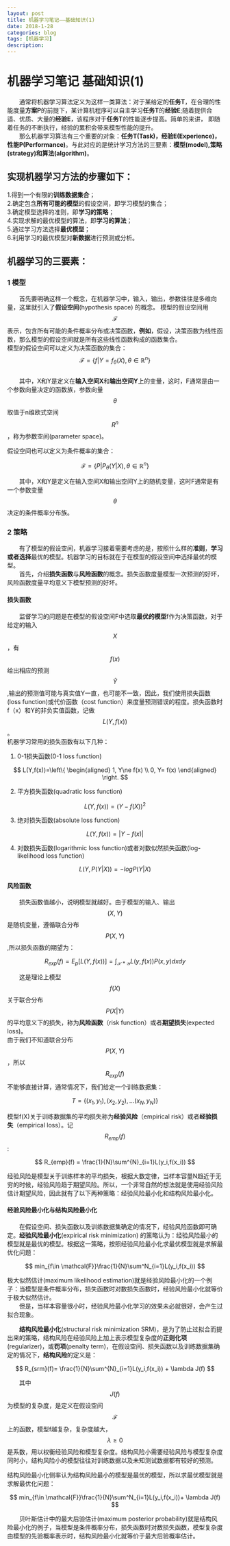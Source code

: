```yaml
---
layout: post
title: 机器学习笔记——基础知识(1)
date: 2018-1-28
categories: blog
tags: [机器学习]
description: 
---
```

<script type="text/javascript" async src="https://cdn.mathjax.org/mathjax/latest/MathJax.js?config=TeX-MML-AM_CHTML"></script>
# 机器学习笔记  基础知识(1)
&emsp;&emsp;通常将机器学习算法定义为这样一类算法：对于某给定的**任务T**，在合理的性能度量**方案P**的前提下，某计算机程序可以自主学习**任务T**的**经验E**;随着提供合适、优质、大量的**经验E**，该程序对于**任务T**的性能逐步提高。简单的来讲， 即随着任务的不断执行，经验的累积会带来模型性能的提升。  
&emsp;&emsp;那么机器学习算法有三个重要的对象：**任务T(Task)，经验E(Experience)，性能P(Performance)**。与此对应的是统计学习方法的三要素：**模型(model),策略(strategy)和算法(algorithm)**。   

## 实现机器学习方法的步骤如下：  
1.得到一个有限的**训练数据集合**；  
2.确定包含**所有可能的模型**的假设空间，即学习模型的集合；  
3.确定模型选择的准则，即**学习的策略**；  
4.实现求解的最优模型的算法，即**学习的算法**；  
5.通过学习方法选择**最优模型**；  
6.利用学习的最优模型对**新数据**进行预测或分析。  

## 机器学习的三要素：
### 1 模型
&emsp;&emsp;首先要明确这样一个概念，在机器学习中，输入，输出，参数往往是多维向量，这里就引入了**假设空间**(hypothesis space) 的概念。
模型的假设空间用$$\mathcal{F}$$表示，包含所有可能的条件概率分布或决策函数，**例如**，假设，决策函数为线性函数，那么模型的假设空间就是所有这些线性函数构成的函数集合。  
模型的假设空间可以定义为决策函数的集合：  
$$
\mathcal{F} = \{f|Y=f_{\theta}(X),\theta \in \mathbb{R}^{n}\}
$$  
&emsp;&emsp;其中，X和Y是定义在**输入空间X**和**输出空间Y**上的变量，这时，F通常是由一个参数向量决定的函数族，参数向量$$\theta$$取值于n维欧式空间$$R^n$$，称为参数空间(parameter space)。  

假设空间也可以定义为条件概率的集合：  

$$
\mathcal{F} = \{P|P_{\theta}(Y|X),\theta \in \mathbb{R}^{n}\}
$$  

&emsp;&emsp;其中，X和Y是定义在输入空间X和输出空间Y上的随机变量，这时F通常是有一个参数变量$$\theta$$决定的条件概率分布族。
### 2 策略
&emsp;&emsp;有了模型的假设空间，机器学习接着需要考虑的是，按照什么样的**准则**，**学习或者选择**最优的模型。机器学习的目标就在于在模型的假设空间中选择最优的模型。  
&emsp;&emsp;首先，介绍**损失函数**与**风险函数**的概念。损失函数度量模型一次预测的好坏，风险函数度量平均意义下模型预测的好坏。  
#### 损失函数
&emsp;&emsp;监督学习的问题是在模型的假设空间F中选取**最优的模型**f作为决策函数，对于给定的输入$$X$$，有$$f(x)$$给出相应的预测$$\hat{Y}$$,输出的预测值可能与真实值Y一直，也可能不一致，因此，我们使用损失函数(loss function)或代价函数（cost function）来度量预测错误的程度。损失函数时f（x）和Y的非负实值函数，记做$$L(Y,f(x))$$。  
机器学习常用的损失函数有以下几种：  
1. 0-1损失函数(0-1 loss function)  

$$
L(Y,f(x))=\left\{
\begin{aligned}
1, Y\ne f(x)  \\
0, Y= f(x)
\end{aligned}
\right.
$$  

2. 平方损失函数(quadratic loss function)  

$$
L(Y,f(x))=(Y-f(X))^2
$$

3. 绝对损失函数(absolute loss function)  

$$
L(Y,f(x))=\left|Y-f(x) \right|
$$

4. 对数损失函数(logarithmic loss function)或者对数似然损失函数(log-likelihood loss function)  

$$
L(Y,P(Y|X))=-logP(Y|X)
$$

#### 风险函数
&emsp;&emsp;损失函数值越小，说明模型就越好。由于模型的输入、输出$$(X,Y)$$是随机变量，遵循联合分布$$P(X,Y)$$,所以损失函数的期望为：  

$$
R_{exp}(f)= E_p[L(Y,f(x))] = \int_{\mathcal{X*Y}}L(y,f(x))P(x,y)dxdy
$$  

&emsp;&emsp;这是理论上模型$$f(X)$$关于联合分布$$P(X|Y)$$的平均意义下的损失，称为**风险函数**（risk function）或者**期望损失**(expected loss)。  
由于我们不知道联合分布$$P(X,Y)$$，所以$$R_{exp}(f)$$不能够直接计算，通常情况下，我们给定一个训练数据集：  

$$
T=\left\{(x_1,y_1),(x_2,y_2),...(x_N,y_N) \right\}
$$

模型f(X)关于训练数据集的平均损失称为**经验风险**（empirical risk）或者**经验损失**（empirical loss）。记$$R_{emp}(f)$$:  

$$
R_{emp}(f) = \frac{1}{N}\sum^{N}_{i=1}L(y_i,f(x_i))
$$  

经验风险是模型关于训练样本的平均损失，根据大数定律，当样本容量N趋近于无穷的时候，经验风险趋于期望风险。所以，一个非常自然的想法就是使用经验风险估计期望风险，因此就有了以下两种策略：经验风险最小化和结构风险最小化。
#### 经验风险最小化与结构风险最小化
&emsp;&emsp;在假设空间、损失函数以及训练数据集确定的情况下，经验风险函数即可确定。**经验风险最小化**(expirical risk minimization) 的策略认为：经验风险最小的模型就是最优的模型。根据这一策略，按照经验风险最小化求最优模型就是求解最优化问题：    

$$
min_{f\in \mathcal{F}}\frac{1}{N}\sum^N_{i=1}L(y_i,f(x_i))
$$  

极大似然估计(maximum likelihood estimation)就是经验风险最小化的一个例子：当模型是条件概率分布，损失函数时对数损失函数时，经验风险最小化就等价于极大似然估计。    
&emsp;&emsp;但是，当样本容量很小时，经验风险最小化学习的效果未必就很好，会产生过拟合现象。    

&emsp;&emsp;**结构风险最小化**(structural risk minimization SRM)，是为了防止过拟合而提出来的策略，结构风险在经验风险上加上表示模型复杂度的**正则化项**(regularizer)，或**罚项**(penalty term)，在假设空间、损失函数以及训练数据集确定的情况下，**结构风险**的定义是：   

$$
R_{srm}(f)= \frac{1}{N}\sum^{N}_{i=1}L(y_i,f(x_i)) + \lambda J(f)
$$  

&emsp;&emsp;其中$$J(f)$$为模型的复杂度，是定义在假设空间$$\mathcal{F}$$上的函数，模型f越复杂，复杂度越大，$$\lambda \ge 0$$是系数，用以权衡经验风险和模型复杂度。结构风险小需要经验风险与模型复杂度同时小，结构风险小的模型往往对训练数据以及未知测试数据都有较好的预测。  

结构风险最小化侧率认为结构风险最小的模型是最优的模型，所以求最优模型就是求解最优化问题：  

$$
min_{f\in \mathcal{F}}\frac{1}{N}\sum^N_{i=1}L(y_i,f(x_i))+ \lambda J(f)
$$  

&emsp;&emsp;贝叶斯估计中的最大后验估计(maximum posterior probability)就是结构风险最小化的例子，当模型是条件概率分布，损失函数时对数损失函数，模型复杂度由模型的先验概率表示时，结构风险最小化就等价于最大后验概率估计。

